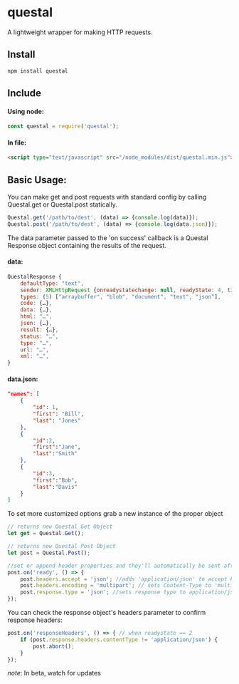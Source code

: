 # questal

A lightweight wrapper for making HTTP requests.

Install
-------
```javascript
npm install questal
```

Include
-------

#### Using node:
```javascript
const questal = require('questal');
```

#### In file:
```html
<script type="text/javascript" src="/node_modules/dist/questal.min.js"></script>
```
Basic Usage:
-------------
You can make get and post requests with standard config by calling Questal.get or Questal.post statically.
```javascript
Questal.get('/path/to/dest', (data) => {console.log(data)});
Questal.post('/path/to/dest', (data) => {console.log(data.json)});
```
The data parameter passed to the 'on success' callback is a Questal Response object containing the results of the request.

#### data:
```javascript
QuestalResponse {
    defaultType: "text",
    sender: XMLHttpRequest {onreadystatechange: null, readyState: 4, timeout: 60000, withCredentials: false, upload: XMLHttpRequestUpload, …},
    types: (5) ["arraybuffer", "blob", "document", "text", "json"],
    code: {…},
    data: {…},
    html: "…",
    json: {…},
    result: {…},
    status: "…",
    type: "…",
    url: "…",
    xml: "…",
}
```

#### data.json:
```json
"names": [
    {
        "id": 1,
        "first": "Bill",
        "last": "Jones"
    },
    {
        "id":2,
        "first":"Jane",
        "last":"Smith"
    },
    {
        "id":3,
        "first":"Bob",
        "last":"Davis"
    }
]
```

To set more customized options grab a new instance of the proper object
```javascript
// returns new Questal Get Object
let get = Questal.Get();

// returns new Questal Post Object
let post = Questal.Post();

//set or append header properties and they'll automatically be sent after open
post.on('ready', () => {
    post.headers.accept = 'json'; //adds 'application/json' to accept headers to be set
    post.headers.encoding = 'multipart'; // sets Content-Type to 'multipart/form-data'
    post.response.type = 'json'; //sets response type to application/json
});
```
You can check the response object's headers parameter to confirm response headers:
```javascript
post.on('responseHeaders', () => { // when readystate == 2
    if (post.response.headers.contentType != 'application/json') {
        post.abort();
    }
});
```
*note*: In beta, watch for updates
